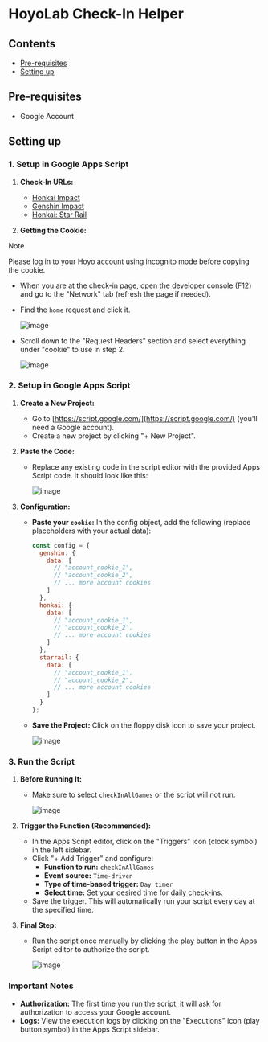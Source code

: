 # HoyoLab Check-In Helper

## Contents
- [Pre-requisites](#pre-requisites)
- [Setting up](#setting-up)

## Pre-requisites
- Google Account

## Setting up

### 1. Setup in Google Apps Script

1. **Check-In URLs:**
   - [Honkai Impact](https://act.hoyolab.com/bbs/event/signin-bh3/index.html?act_id=e202110291205111)
   - [Genshin Impact](https://act.hoyolab.com/ys/event/signin-sea-v3/index.html?act_id=e202102251931481)
   - [Honkai: Star Rail](https://act.hoyolab.com/bbs/event/signin/hkrpg/index.html?act_id=e202303301540311)

2. **Getting the Cookie:**

> [!NOTE]
> Please log in to your Hoyo account using incognito mode before copying the cookie.

   - When you are at the check-in page, open the developer console (F12) and go to the "Network" tab (refresh the page if needed).
   - Find the `home` request and click it.

     ![image](https://github.com/torikushiii/hoyolab-auto/assets/21153445/672051f5-26a8-4be0-9403-fca30ac3986c)

   - Scroll down to the "Request Headers" section and select everything under "cookie" to use in step 2.

     ![image](https://github.com/torikushiii/hoyolab-auto/assets/21153445/e4cb8259-aef4-4b2c-9d88-78e30a03b05c)

### 2. Setup in Google Apps Script

1. **Create a New Project:**
   - Go to [https://script.google.com/](https://script.google.com/) (you'll need a Google account).
   - Create a new project by clicking "+ New Project".

2. **Paste the Code:**
   - Replace any existing code in the script editor with the provided Apps Script code. It should look like this:

     ![image](https://github.com/torikushiii/hoyolab-auto/assets/21153445/4a0a5a30-c990-41f2-802e-1ba6f45c0c43)

3. **Configuration:**
   - **Paste your `cookie`:** In the config object, add the following (replace placeholders with your actual data):

     ```javascript
     const config = {
       genshin: {
         data: [
           // "account_cookie_1",
           // "account_cookie_2",
           // ... more account cookies
         ]
       },
       honkai: {
         data: [
           // "account_cookie_1",
           // "account_cookie_2",
           // ... more account cookies
         ]
       },
       starrail: {
         data: [
           // "account_cookie_1",
           // "account_cookie_2",
           // ... more account cookies
         ]
       }
     };
     ```

   - **Save the Project:** Click on the floppy disk icon to save your project.

     ![image](https://github.com/torikushiii/hoyolab-auto/assets/21153445/7c7b36cf-937a-4003-b86e-9f5f74365a68)

### 3. Run the Script

1. **Before Running It:**
   - Make sure to select `checkInAllGames` or the script will not run.

     ![image](https://github.com/torikushiii/hoyolab-auto/assets/21153445/c5caed6d-773e-46d6-a1b5-e6d0c8226c98)

2. **Trigger the Function (Recommended):**
   - In the Apps Script editor, click on the "Triggers" icon (clock symbol) in the left sidebar.
   - Click "+ Add Trigger" and configure:
     - **Function to run:** `checkInAllGames`
     - **Event source:** `Time-driven`
     - **Type of time-based trigger:** `Day timer`
     - **Select time:** Set your desired time for daily check-ins.
   - Save the trigger. This will automatically run your script every day at the specified time.

3. **Final Step:**
   - Run the script once manually by clicking the play button in the Apps Script editor to authorize the script.

     ![image](https://github.com/torikushiii/hoyolab-auto/assets/21153445/8378f2b9-2532-4e37-8cf7-394bee0f41c3)

### Important Notes

- **Authorization:** The first time you run the script, it will ask for authorization to access your Google account.
- **Logs:** View the execution logs by clicking on the "Executions" icon (play button symbol) in the Apps Script sidebar.